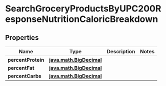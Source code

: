
# SearchGroceryProductsByUPC200ResponseNutritionCaloricBreakdown

## Properties
| Name | Type | Description | Notes |
| ------------ | ------------- | ------------- | ------------- |
| **percentProtein** | [**java.math.BigDecimal**](java.math.BigDecimal.md) |  |  |
| **percentFat** | [**java.math.BigDecimal**](java.math.BigDecimal.md) |  |  |
| **percentCarbs** | [**java.math.BigDecimal**](java.math.BigDecimal.md) |  |  |



